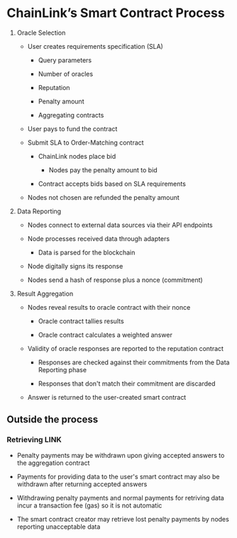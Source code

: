 # ChainLink’s Smart Contract Process

1.	Oracle Selection

    *	User creates requirements specification (SLA)

        * Query parameters

        * Number of oracles
        
        * Reputation
        
        * Penalty amount

        * Aggregating contracts
        
    * User pays to fund the contract

    *	Submit SLA to Order-Matching contract

        * ChainLink nodes place bid

            *	Nodes pay the penalty amount to bid

        * Contract accepts bids based on SLA requirements

    *	Nodes not chosen are refunded the penalty amount

2.	Data Reporting

    *	Nodes connect to external data sources via their API endpoints
    
    * Node processes received data through adapters
    
        * Data is parsed for the blockchain

    *	Node digitally signs its response

    *	Nodes send a hash of response plus a nonce (commitment)

3.	Result Aggregation

    *	Nodes reveal results to oracle contract with their nonce

        * Oracle contract tallies results

        * Oracle contract calculates a weighted answer

    *	Validity of oracle responses are reported to the reputation contract
    
        * Responses are checked against their commitments from the Data Reporting phase
        
        * Responses that don't match their commitment are discarded

    *	Answer is returned to the user-created smart contract

## Outside the process

### Retrieving LINK

* Penalty payments may be withdrawn upon giving accepted answers to the aggregation contract

* Payments for providing data to the user's smart contract may also be withdrawn after returning accepted answers

* Withdrawing penalty payments and normal payments for retriving data incur a transaction fee (gas) so it is not automatic

* The smart contract creator may retrieve lost penalty payments by nodes reporting unacceptable data
